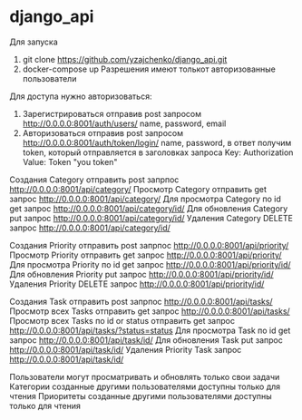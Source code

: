 # django_api
Для запуска
1) git clone https://github.com/yzajchenko/django_api.git
2) docker-compose up
Разрешения имеют толькот авторизованные пользователи

Для доступа нужно авторизоваться:

1) Зарегистрироваться отправив post запросом http://0.0.0.0:8001/auth/users/ name, password, email
2) Авторизоваться отправив post запросом http://0.0.0.0:8001/auth/token/login/ name, password, в ответ получим token, который отправляется в заголовках запроса
Key: Authorization
Value: Token "you token"

Создания Category отправить post запрпос http://0.0.0.0:8001/api/category/
Просмотр Category отправить get запрос http://0.0.0.0:8001/api/category/
Для просмотра Category по id get запрос http://0.0.0.0:8001/api/category/id/
Для обновления Category put запрос http://0.0.0.0:8001/api/category/id/
Удаления Category DELETE запрос http://0.0.0.0:8001/api/category/id/

Создания Priority отправить post запрпос http://0.0.0.0:8001/api/priority/
Просмотр Priority отправить get запрос http://0.0.0.0:8001/api/priority/
Для просмотра Priority по id get запрос http://0.0.0.0:8001/api/priority/id/
Для обновления Priority put запрос http://0.0.0.0:8001/api/priority/id/
Удаления Priority DELETE запрос http://0.0.0.0:8001/api/priority/id/

Создания Task отправить post запрпос http://0.0.0.0:8001/api/tasks/
Просмотр всех Tasks отправить get запрос http://0.0.0.0:8001/api/tasks/
Просмотр всех Tasks по id or status отправить get запрос http://0.0.0.0:8001/api/tasks/?status=status
Для просмотра Task по id get запрос http://0.0.0.0:8001/api/task/id/
Для обновления Task put запрос http://0.0.0.0:8001/api/task/id/
Удаления Priority Task запрос http://0.0.0.0:8001/api/task/id/

Пользователи могут просматривать и обновлять только свои задачи
Категории созданные другими пользователями доступны только для чтения
Приоритеты созданные другими пользователями доступны только для чтения









